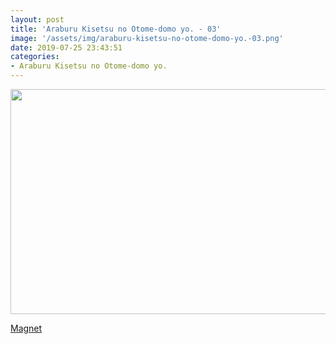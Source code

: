 ```yaml
---
layout: post
title: 'Araburu Kisetsu no Otome-domo yo. - 03'
image: '/assets/img/araburu-kisetsu-no-otome-domo-yo.-03.png'
date: 2019-07-25 23:43:51
categories:
- Araburu Kisetsu no Otome-domo yo.
---
```


<img src='{{ page.image }}' alt='' width='640' height='360'>

<a href='magnet:?xt=urn:btih:529ba8b2dc9b6d73207b5d8fd6122d76fde32609&dn=%5BOmnivium-Owari%5D%20Araburu%20Kisetsu%20no%20Otome-domo%20yo.%20-%2003%20%5BA780F091%5D.mkv&tr=http%3A%2F%2Fnyaa.tracker.wf%3A7777%2Fannounce&tr=udp%3A%2F%2Fopen.stealth.si%3A80%2Fannounce&tr=udp%3A%2F%2Ftracker.opentrackr.org%3A1337%2Fannounce&tr=udp%3A%2F%2Ftracker.coppersurfer.tk%3A6969%2Fannounce&tr=udp%3A%2F%2Fexodus.desync.com%3A6969%2Fannounce'>Magnet</a>